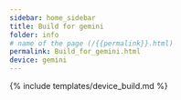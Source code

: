 ```yaml
---
sidebar: home_sidebar
title: Build for gemini
folder: info
# name of the page (/{{permalink}}.html)
permalink: Build_for_gemini.html
device: gemini
---
```

{% include templates/device_build.md %}
